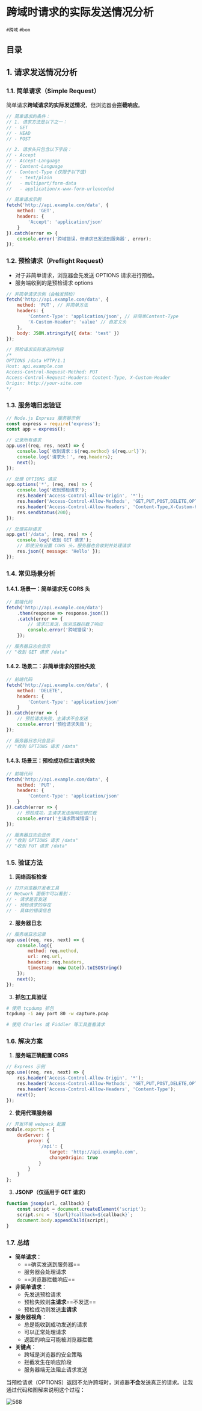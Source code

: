 
# 跨域时请求的实际发送情况分析

`#跨域` `#bom` 


## 目录
<!-- toc -->
 ## 1. 请求发送情况分析 

### 1.1. 简单请求（Simple Request）

简单请求**跨域请求的实际发送情况**，但浏览器会**拦截响应**。

```javascript
// 简单请求的条件：
// 1. 请求方法是以下之一：
// - GET
// - HEAD
// - POST

// 2. 请求头只包含以下字段：
// - Accept
// - Accept-Language
// - Content-Language
// - Content-Type (仅限于以下值)
//   - text/plain
//   - multipart/form-data
//   - application/x-www-form-urlencoded

// 简单请求示例
fetch('http://api.example.com/data', {
    method: 'GET',
    headers: {
        'Accept': 'application/json'
    }
}).catch(error => {
    console.error('跨域错误，但请求已发送到服务器', error);
});
```

### 1.2. 预检请求（Preflight Request）

- 对于非简单请求，浏览器会先发送 OPTIONS 请求进行预检。
- 服务端收到的是预检请求 options

```javascript 
// 非简单请求示例（会触发预检）
fetch('http://api.example.com/data', {
    method: 'PUT', // 非简单方法
    headers: {
        'Content-Type': 'application/json', // 非简单Content-Type
        'X-Custom-Header': 'value' // 自定义头
    },
    body: JSON.stringify({ data: 'test' })
});

// 预检请求实际发送的内容
/*
OPTIONS /data HTTP/1.1
Host: api.example.com
Access-Control-Request-Method: PUT
Access-Control-Request-Headers: Content-Type, X-Custom-Header
Origin: http://your-site.com
*/
```

### 1.3. 服务端日志验证

```javascript
// Node.js Express 服务器示例
const express = require('express');
const app = express();

// 记录所有请求
app.use((req, res, next) => {
    console.log(`收到请求：${req.method} ${req.url}`);
    console.log('请求头：', req.headers);
    next();
});

// 处理 OPTIONS 请求
app.options('*', (req, res) => {
    console.log('收到预检请求');
    res.header('Access-Control-Allow-Origin', '*');
    res.header('Access-Control-Allow-Methods', 'GET,PUT,POST,DELETE,OPTIONS');
    res.header('Access-Control-Allow-Headers', 'Content-Type,X-Custom-Header');
    res.sendStatus(200);
});

// 处理实际请求
app.get('/data', (req, res) => {
    console.log('收到 GET 请求');
    // 即使没有设置 CORS 头，服务器也会收到并处理请求
    res.json({ message: 'Hello' });
});
```

### 1.4. 常见场景分析

#### 1.4.1. 场景一：简单请求无 CORS 头

```javascript
// 前端代码
fetch('http://api.example.com/data')
    .then(response => response.json())
    .catch(error => {
        // 请求已发送，但浏览器拦截了响应
        console.error('跨域错误');
    });

// 服务器日志会显示
// "收到 GET 请求 /data"
```

#### 1.4.2. 场景二：非简单请求的预检失败

```javascript
// 前端代码
fetch('http://api.example.com/data', {
    method: 'DELETE',
    headers: {
        'Content-Type': 'application/json'
    }
}).catch(error => {
    // 预检请求失败，主请求不会发送
    console.error('预检请求失败');
});

// 服务器日志只会显示
// "收到 OPTIONS 请求 /data"
```

#### 1.4.3. 场景三：预检成功但主请求失败

```javascript
// 前端代码
fetch('http://api.example.com/data', {
    method: 'PUT',
    headers: {
        'Content-Type': 'application/json'
    }
}).catch(error => {
    // 预检成功，主请求发送但响应被拦截
    console.error('主请求跨域错误');
});

// 服务器日志会显示
// "收到 OPTIONS 请求 /data"
// "收到 PUT 请求 /data"
```

### 1.5. 验证方法

1. **网络面板检查**
```javascript
// 打开浏览器开发者工具
// Network 面板中可以看到：
// - 请求是否发送
// - 预检请求的存在
// - 具体的错误信息
```

2. **服务器日志**
```javascript
// 服务端日志记录
app.use((req, res, next) => {
    console.log({
        method: req.method,
        url: req.url,
        headers: req.headers,
        timestamp: new Date().toISOString()
    });
    next();
});
```

3. **抓包工具验证**
```bash
# 使用 tcpdump 抓包
tcpdump -i any port 80 -w capture.pcap

# 使用 Charles 或 Fiddler 等工具查看请求
```

### 1.6. 解决方案

1. **服务端正确配置 CORS**
```javascript
// Express 示例
app.use((req, res, next) => {
    res.header('Access-Control-Allow-Origin', '*');
    res.header('Access-Control-Allow-Methods', 'GET,PUT,POST,DELETE,OPTIONS');
    res.header('Access-Control-Allow-Headers', 'Content-Type');
    next();
});
```

2. **使用代理服务器**
```javascript
// 开发环境 webpack 配置
module.exports = {
    devServer: {
        proxy: {
            '/api': {
                target: 'http://api.example.com',
                changeOrigin: true
            }
        }
    }
};
```

3. **JSONP（仅适用于 GET 请求）**
```javascript
function jsonp(url, callback) {
    const script = document.createElement('script');
    script.src = `${url}?callback=${callback}`;
    document.body.appendChild(script);
}
```

### 1.7. 总结

- **简单请求**：
	- ==确实发送到服务器==
	- 服务器会处理请求
	- ==浏览器拦截响应==
- **非简单请求**：
	- 先发送预检请求
	- 预检失败则**主请求**==不发送==
	- 预检成功则发送**主请求**
- **服务器视角**：
	- 总是能收到成功发送的请求
	- 可以正常处理请求
	- 返回的响应可能被浏览器拦截
- **关键点**：
	- 跨域是浏览器的安全策略
	- 拦截发生在响应阶段
	- 服务器端无法阻止请求发送


当预检请求（OPTIONS）返回不允许跨域时，浏览器**不会**发送真正的请求。让我通过代码和图解来说明这个过程：

![568](#)